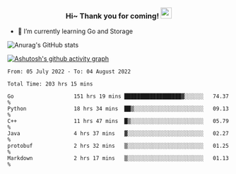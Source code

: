 <h3 align="center">
    Hi~ Thank you for coming!
    <img src="https://media.giphy.com/media/hvRJCLFzcasrR4ia7z/giphy.gif" width="25px">
</h3>

<!--
**pineapple-man/pineapple-man** is a ✨ _special_ ✨ repository because its `README.md` (this file) appears on your GitHub profile.

Here are some ideas to get you started:
- 🔭 I’m currently working on ...
- 🤔 I’m looking for help with ...
- 💬 Ask me about ...
- 📫 How to reach me: ...
- 😄 Pronouns: ...
- ⚡ Fun fact: 
- 👯 I’m looking to collaborate on kubernetes
-->
- 🌱 I’m currently learning Go and Storage


![Anurag's GitHub stats](https://github-readme-stats.vercel.app/api?username=pineapple-man&show_icons=true&theme=radical)


[![Ashutosh's github activity graph](https://activity-graph.herokuapp.com/graph?username=pineapple-man&bg_color=fffff0&color=708090&line=24292e&point=24292e&area=true&hide_border=true)](https://github.com/ashutosh00710/github-readme-activity-graph)

<!--START_SECTION:waka-->

```text
From: 05 July 2022 - To: 04 August 2022

Total Time: 203 hrs 15 mins

Go                   151 hrs 19 mins ██████████████████▓░░░░░░   74.37 %
Python               18 hrs 34 mins  ██▒░░░░░░░░░░░░░░░░░░░░░░   09.13 %
C++                  11 hrs 47 mins  █▒░░░░░░░░░░░░░░░░░░░░░░░   05.79 %
Java                 4 hrs 37 mins   ▓░░░░░░░░░░░░░░░░░░░░░░░░   02.27 %
protobuf             2 hrs 32 mins   ▒░░░░░░░░░░░░░░░░░░░░░░░░   01.25 %
Markdown             2 hrs 17 mins   ▒░░░░░░░░░░░░░░░░░░░░░░░░   01.13 %
```

<!--END_SECTION:waka-->
